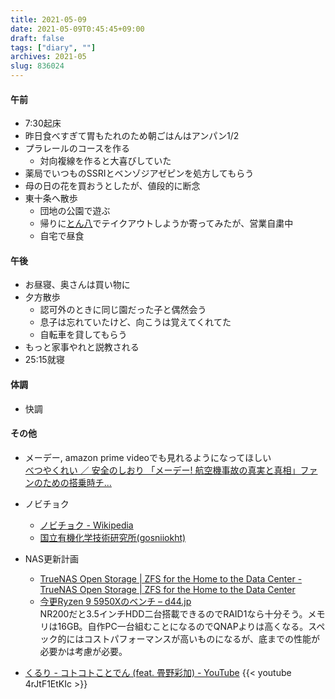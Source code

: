 ```yaml
---
title: 2021-05-09
date: 2021-05-09T0:45:45+09:00
draft: false
tags: ["diary", ""]
archives: 2021-05
slug: 836024
---
```

#### 午前
- 7:30起床
- 昨日食べすぎて胃もたれのため朝ごはんはアンパン1/2
- プラレールのコースを作る
  - 対向複線を作ると大喜びしていた
- 薬局でいつものSSRIとベンゾジアゼピンを処方してもらう
- 母の日の花を買おうとしたが、値段的に断念
- 東十条へ散歩
  - 団地の公園で遊ぶ
  - 帰りに[とん八](https://tabelog.com/tokyo/A1323/A132304/13042354/)でテイクアウトしようか寄ってみたが、営業自粛中
  - 自宅で昼食
#### 午後
- お昼寝、奥さんは買い物に
- 夕方散歩
  - 認可外のときに同じ園だった子と偶然会う
  - 息子は忘れていたけど、向こうは覚えてくれてた
  - 自転車を貸してもらう
- もっと家事やれと説教される
- 25:15就寝
#### 体調
- 快調
#### その他
- メーデー, amazon prime videoでも見れるようになってほしい  
[べつやくれい ／ 安全のしおり 「メーデー! 航空機事故の真実と真相」ファンのための搭乗時チ...](https://83s.shop/items/5f449b0e7df2816b6d6dbc05)

- ノビチョク
  - [ノビチョク - Wikipedia](https://ja.wikipedia.org/wiki/%E3%83%8E%E3%83%93%E3%83%81%E3%83%A7%E3%82%AF)
  - [国立有機化学技術研究所(gosniiokht)](http://gosniiokht.ru/)
- NAS更新計画
  - [TrueNAS Open Storage | ZFS for the Home to the Data Center - TrueNAS Open Storage | ZFS for the Home to the Data Center](https://www.truenas.com/)
  - [今更Ryzen 9 5950Xのベンチ – d44.jp](https://d44.jp/?p=10813)  
  NR200だと3.5インチHDD二台搭載できるのでRAID1なら十分そう。メモリは16GB。自作PC一台組むことになるのでQNAPよりは高くなる。スペック的にはコストパフォーマンスが高いものになるが、底までの性能が必要かは考慮が必要。
- [くるり - コトコトことでん (feat. 畳野彩加) - YouTube](https://www.youtube.com/watch?v=4rJtF1EtKIc)
{{< youtube 4rJtF1EtKIc >}}